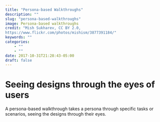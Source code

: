 ```yaml
---
title: "Persona-based Walkthroughs"
description: ""
slug: "persona-based-walkthroughs"
image: Persona-based walkthroughs
credit: "Mish Sukharev, CC BY 2.0,https://www.flickr.com/photos/mishism/3877391184/"
keywords: ""
categories:
    - ""
    - ""
date: 2017-10-31T21:28:43-05:00
draft: false
---
```

# Seeing designs through the eyes of users

A persona-based walkthrough takes a persona through specific tasks or scenarios, seeing the designs through their eyes.
